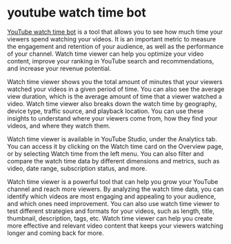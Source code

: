 # youtube watch time bot
[YouTube watch time bot](https://thewatchlab.net/) is a tool that allows you to see how much time your viewers spend watching your videos. It is an important metric to measure the engagement and retention of your audience, as well as the performance of your channel. Watch time viewer can help you optimize your video content, improve your ranking in YouTube search and recommendations, and increase your revenue potential.

Watch time viewer shows you the total amount of minutes that your viewers watched your videos in a given period of time. You can also see the average view duration, which is the average amount of time that a viewer watched a video. Watch time viewer also breaks down the watch time by geography, device type, traffic source, and playback location. You can use these insights to understand where your viewers come from, how they find your videos, and where they watch them.

Watch time viewer is available in YouTube Studio, under the Analytics tab. You can access it by clicking on the Watch time card on the Overview page, or by selecting Watch time from the left menu. You can also filter and compare the watch time data by different dimensions and metrics, such as video, date range, subscription status, and more.

Watch time viewer is a powerful tool that can help you grow your YouTube channel and reach more viewers. By analyzing the watch time data, you can identify which videos are most engaging and appealing to your audience, and which ones need improvement. You can also use watch time viewer to test different strategies and formats for your videos, such as length, title, thumbnail, description, tags, etc. Watch time viewer can help you create more effective and relevant video content that keeps your viewers watching longer and coming back for more.
